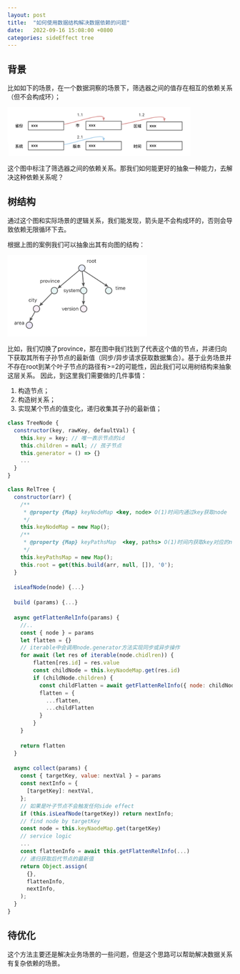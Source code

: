```yaml
---
layout: post
title:  "如何使用数据结构解决数据依赖的问题"
date:   2022-09-16 15:08:00 +0800
categories: sideEffect tree
---
```


## 背景
比如如下的场景，在一个数据洞察的场景下，筛选器之间的值存在相互的依赖关系（但不会构成环）；

<img src="https://github.com/qianghe/blogs/blob/main/imgs/deps-relation-demo.png?raw=true"  style="zoom:40%;" />

这个图中标注了筛选器之间的依赖关系。那我们如何能更好的抽象一种能力，去解决这种依赖关系呢？

## 树结构
通过这个图和实际场景的逻辑关系，我们能发现，箭头是不会构成环的，否则会导致依赖无限循环下去。

根据上图的案例我们可以抽象出其有向图的结构：

<img src="https://github.com/qianghe/blogs/blob/main/imgs/relation-tree.png?raw=true" style="zoom:40%;" />

比如，我们切换了province，那在图中我们找到了代表这个值的节点，并递归向下获取其所有子孙节点的最新值（同步/异步请求获取数据集合）。基于业务场景并不存在root到某个叶子节点的路径有>=2的可能性，因此我们可以用树结构来抽象这层关系。
因此，到这里我们需要做的几件事情：

1. 构造节点；
2. 构造树关系；
3. 实现某个节点的值变化，递归收集其子孙的最新值；

```javascript
class TreeNode {
  constructor(key, rawKey, defaultVal) {
    this.key = key; // 唯一表示节点的id
    this.children = null; // 孩子节点
    this.generator = () => {}
    ...
  }
}
```

```javascript
class RelTree {
  constructor(arr) {
    /**
     * @property {Map} keyNodeMap <key, node> O(1)时间内通过key获取node
     */
    this.keyNodeMap = new Map();
    /**
     * @property {Map} keyPathsMap  <key, paths> O(1)时间内获取key对应的node，其从root到node的paths集合
     */
    this.keyPathsMap = new Map();
    this.root = get(this.build(arr, null, []), '0');
  }

  isLeafNode(node) {...}

  build (params) {...}

  async getFlattenRelInfo(params) {
    //..
    const { node } = params
  	let flatten = {}
    // iterable中会调用node.generator方法实现同步或异步操作
    for await (let res of iterable(node.chidlren)) {
        flatten[res.id] = res.value
        const childNode = this.keyNaodeMap.get(res.id)
        if (childNode.children) {
          const childFlatten = await getFlattenRelInfo({ node: childNode, ...})
          flatten = {
            ...flatten,
            ...childFlatten
          }
        }
    }

    return flatten
  }

  async collect(params) {
  	const { targetKey, value: nextVal } = params
    const nextInfo = {
      [targetKey]: nextVal,
    };
    // 如果是叶子节点不会触发任何side effect
    if (this.isLeafNode(targetKey)) return nextInfo; 
    // find node by targetKey
    const node = this.keyNaodeMap.get(targetKey)
  	// service logic
    ...
    const flattenInfo = await this.getFlattenRelInfo(...)
    // 递归获取后代节点的最新值
    return Object.assign(
      {},
      flattenInfo,
      nextInfo,
    );
  }
}
```

## 待优化
这个方法主要还是解决业务场景的一些问题，但是这个思路可以帮助解决数据关系有复杂依赖的场景。
